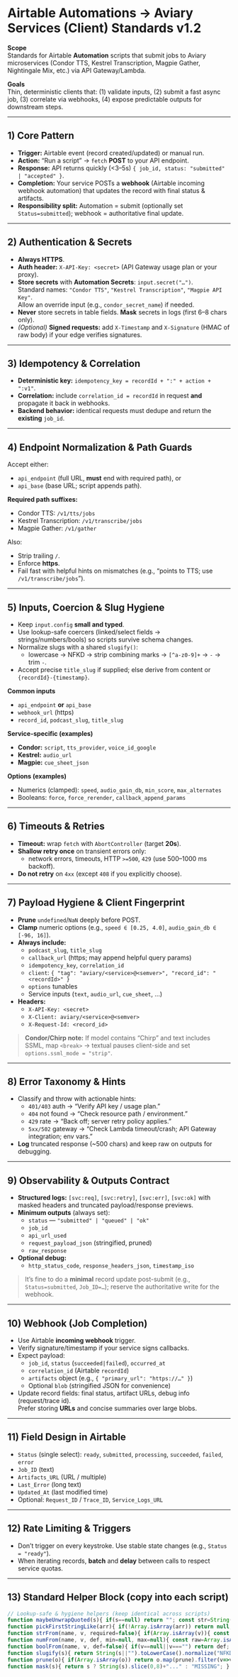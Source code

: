 # Airtable Automations → Aviary Services (Client) Standards v1.2

**Scope**  
Standards for Airtable **Automation** scripts that submit jobs to Aviary microservices (Condor TTS, Kestrel Transcription, Magpie Gather, Nightingale Mix, etc.) via API Gateway/Lambda.

**Goals**  
Thin, deterministic clients that: (1) validate inputs, (2) submit a fast async job, (3) correlate via webhooks, (4) expose predictable outputs for downstream steps.

---

## 1) Core Pattern

- **Trigger:** Airtable event (record created/updated) or manual run.  
- **Action:** “Run a script” → `fetch` **POST** to your API endpoint.  
- **Response:** API returns quickly (<3–5s) `{ job_id, status: "submitted" | "accepted" }`.  
- **Completion:** Your service POSTs a **webhook** (Airtable incoming webhook automation) that updates the record with final status & artifacts.  
- **Responsibility split:** Automation = submit (optionally set `Status=submitted`); webhook = authoritative final update.

---

## 2) Authentication & Secrets

- **Always HTTPS**.  
- **Auth header:** `X-API-Key: <secret>` (API Gateway usage plan or your proxy).  
- **Store secrets** with **Automation Secrets**: `input.secret("…")`.  
  Standard names: `"Condor TTS"`, `"Kestrel Transcription"`, `"Magpie API Key"`.  
  Allow an override input (e.g., `condor_secret_name`) if needed.  
- **Never** store secrets in table fields. **Mask** secrets in logs (first 6–8 chars only).  
- *(Optional)* **Signed requests:** add `X-Timestamp` and `X-Signature` (HMAC of raw body) if your edge verifies signatures.

---

## 3) Idempotency & Correlation

- **Deterministic key:** `idempotency_key = recordId + ":" + action + ":v1"`.  
- **Correlation:** include `correlation_id = recordId` in request **and** propagate it back in webhooks.  
- **Backend behavior:** identical requests must dedupe and return the **existing** `job_id`.

---

## 4) Endpoint Normalization & Path Guards

Accept either:

- `api_endpoint` (full URL, **must** end with required path), or  
- `api_base` (base URL; script appends path).

**Required path suffixes:**

- Condor TTS: `/v1/tts/jobs`  
- Kestrel Transcription: `/v1/transcribe/jobs`  
- Magpie Gather: `/v1/gather`

Also:

- Strip trailing `/`.  
- Enforce **https**.  
- Fail fast with helpful hints on mismatches (e.g., “points to TTS; use `/v1/transcribe/jobs`”).

---

## 5) Inputs, Coercion & Slug Hygiene

- Keep `input.config` **small and typed**.  
- Use lookup-safe coercers (linked/select fields → strings/numbers/bools) so scripts survive schema changes.  
- Normalize slugs with a shared `slugify()`:
  - lowercase → NFKD → strip combining marks → `[^a-z0-9]+` → `-` → trim `-`.
- Accept precise `title_slug` if supplied; else derive from content or `{recordId}-{timestamp}`.

**Common inputs**

- `api_endpoint` **or** `api_base`  
- `webhook_url` (https)  
- `record_id`, `podcast_slug`, `title_slug`

**Service-specific (examples)**

- **Condor:** `script`, `tts_provider`, `voice_id_google`  
- **Kestrel:** `audio_url`  
- **Magpie:** `cue_sheet_json`

**Options (examples)**

- Numerics (clamped): `speed`, `audio_gain_db`, `min_score`, `max_alternates`  
- Booleans: `force`, `force_rerender`, `callback_append_params`

---

## 6) Timeouts & Retries

- **Timeout:** wrap `fetch` with `AbortController` (target **20s**).  
- **Shallow retry once** on transient errors only:
  - network errors, timeouts, HTTP `>=500`, `429` (use 500–1000 ms backoff).
- **Do not retry** on `4xx` (except `408` if you explicitly choose).

---

## 7) Payload Hygiene & Client Fingerprint

- **Prune** `undefined`/`NaN` deeply before POST.  
- **Clamp** numeric options (e.g., `speed ∈ [0.25, 4.0]`, `audio_gain_db ∈ [-96, 16]`).  
- **Always include:**
  - `podcast_slug`, `title_slug`
  - `callback_url` (https; may append helpful query params)
  - `idempotency_key`, `correlation_id`
  - `client`: `{ "tag": "aviary/<service>@<semver>", "record_id": "<recordId>" }`
  - `options` tunables
  - Service inputs (`text`, `audio_url`, `cue_sheet`, …)
- **Headers:**
  - `X-API-Key: <secret>`
  - `X-Client: aviary/<service>@<semver>`
  - `X-Request-Id: <record_id>`

> **Condor/Chirp note:** If model contains “Chirp” and text includes SSML, map `<break>` → textual pauses client-side and set `options.ssml_mode = "strip"`.

---

## 8) Error Taxonomy & Hints

- Classify and throw with actionable hints:
  - `401/403` auth → “Verify API key / usage plan.”
  - `404` not found → “Check resource path / environment.”
  - `429` rate → “Back off; server retry policy applies.”
  - `5xx/502` gateway → “Check Lambda timeout/crash; API Gateway integration; env vars.”
- **Log** truncated response (~500 chars) and keep raw on outputs for debugging.

---

## 9) Observability & Outputs Contract

- **Structured logs:** `[svc:req]`, `[svc:retry]`, `[svc:err]`, `[svc:ok]` with masked headers and truncated payload/response previews.  
- **Minimum outputs** (always set):
  - `status` — `"submitted" | "queued" | "ok"`
  - `job_id`
  - `api_url_used`
  - `request_payload_json` (stringified, pruned)
  - `raw_response`
- **Optional debug:**
  - `http_status_code`, `response_headers_json`, `timestamp_iso`

> It’s fine to do a **minimal** record update post-submit (e.g., `Status=submitted`, `Job_ID=…`); reserve the authoritative write for the webhook.

---

## 10) Webhook (Job Completion)

- Use Airtable **incoming webhook** trigger.  
- Verify signature/timestamp if your service signs callbacks.  
- Expect payload:
  - `job_id`, `status` (`succeeded|failed`), `occurred_at`
  - `correlation_id` (Airtable `recordId`)
  - `artifacts` object (e.g., `{ "primary_url": "https://…" }`)
  - Optional `blob` (stringified JSON for convenience)
- Update record fields: final status, artifact URLs, debug info (request/trace id).  
  Prefer storing **URLs** and concise summaries over large blobs.

---

## 11) Field Design in Airtable

- `Status` (single select): `ready`, `submitted`, `processing`, `succeeded`, `failed`, `error`  
- `Job_ID` (text)  
- `Artifacts_URL` (URL / multiple)  
- `Last_Error` (long text)  
- `Updated_At` (last modified time)  
- Optional: `Request_ID` / `Trace_ID`, `Service_Logs_URL`

---

## 12) Rate Limiting & Triggers

- Don’t trigger on every keystroke. Use stable state changes (e.g., `Status = "ready"`).  
- When iterating records, **batch** and **delay** between calls to respect service quotas.

---

## 13) Standard Helper Block (copy into each script)

```javascript
// Lookup-safe & hygiene helpers (keep identical across scripts)
function maybeUnwrapQuoted(s){ if(s==null) return ""; const str=String(s); const q=str.length>=2&&((str.startsWith('"')&&str.endsWith('"'))||(str.startsWith("'")&&str.endsWith("'"))); return q?str.slice(1,-1):str; }
function pickFirstStringLike(arr){ if(!Array.isArray(arr)) return null; for(const el of arr){ if(el==null) continue; if(typeof el==="string"){const t=el.trim(); if(t) return t;} if(typeof el==="number"||typeof el==="boolean") return String(el); if(typeof el==="object"){const cand=el.name??el.value??el.id??el.text??null; if(cand&&String(cand).trim()) return String(cand).trim();}} return null; }
function strFrom(name, v, required=false){ if(Array.isArray(v)){ const first=pickFirstStringLike(v); if(first) return String(first).trim(); if(required) throw new Error(`Missing required input "${name}" (lookup empty).`); return ""; } if(typeof v==="string"||typeof v==="number"||typeof v==="boolean"){ const s=maybeUnwrapQuoted(String(v)).trim(); if(!s&&required) throw new Error(`Missing required input "${name}".`); return s; } if(v&&typeof v==="object"){ const cand=v.name??v.value??v.id??v.text??null; if(cand) return String(cand).trim(); } if(required) throw new Error(`Missing required input "${name}".`); return ""; }
function numFrom(name, v, def, min=null, max=null){ const raw=Array.isArray(v)?pickFirstStringLike(v):v; const n=Number(maybeUnwrapQuoted(raw)); let out=Number.isFinite(n)?n:def; if(min!=null&&out<min) out=min; if(max!=null&&out>max) out=max; return out; }
function boolFrom(name, v, def=false){ if(v==null||v==="") return def; const s=String(v).toLowerCase().trim(); if(["true","1","yes","y","on"].includes(s)) return true; if(["false","0","no","n","off"].includes(s)) return false; throw new Error(`Input "${name}" must be boolean-like.`); }
function slugify(s){ return String(s||"").toLowerCase().normalize("NFKD").replace(/[\u0300-\u036f]/g,"").replace(/[^a-z0-9]+/g,"-").replace(/^-+|-+$/g,"")||"untitled"; }
function prune(o){ if(Array.isArray(o)) return o.map(prune).filter(v=>v!==undefined); if(o&&typeof o==="object"){ const out={}; for(const [k,v] of Object.entries(o)){ const pv=prune(v); if(pv!==undefined&&!Number.isNaN(pv)) out[k]=pv; } return out; } return (o===undefined||Number.isNaN(o))?undefined:o; }
function mask(s){ return s ? String(s).slice(0,8)+"..." : "MISSING"; }
